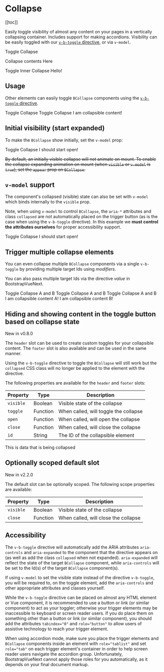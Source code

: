 # Collapse

<ClientOnly>
  <Teleport to=".bd-toc">

[[toc]]

  </Teleport>
</ClientOnly>

<div class="lead mb-5">

Easily toggle visibility of almost any content on your pages in a vertically collapsing container.
Includes support for making accordions. Visibility can be easily toggled with our
[`v-b-toggle` directive](/docs/directives/toggle), or via `v-model`.

</div>

<HighlightCard>
  <BButton v-b-toggle.collapse-1 variant="primary">Toggle Collapse</BButton>
  <BCollapse id="collapse-1">
    <BCard class="mt-4">
      <p class="card-text">Collapse contents Here</p>
      <BButton v-b-toggle.collapse-1-inner size="sm">Toggle Inner Collapse</BButton>
      <BCollapse id="collapse-1-inner">
        <BCard class="mt-4">Hello!</BCard>
      </BCollapse>
    </BCard>
  </BCollapse>
  <template #html>

```vue-html
<BButton v-b-toggle.collapse-1 variant="primary">Toggle Collapse</BButton>

<BCollapse id="collapse-1">
  <BCard>
    <p class="card-text">Collapse contents Here</p>
    <BButton v-b-toggle.collapse-1-inner size="sm">Toggle Inner Collapse</BButton>
    <BCollapse id="collapse-1-inner" class="mt-2">
      <BCard>Hello!</BCard>
    </BCollapse>
  </BCard>
</BCollapse>
```

  </template>
</HighlightCard>

## Usage

Other elements can easily toggle `BCollapse` components using the
[`v-b-toggle` directive](/docs/directives/toggle).

<HighlightCard>
  <!-- Using modifiers -->
  <BButton v-b-toggle.collapse-2 class="m-1">Toggle Collapse</BButton>
  <!-- Using value -->
  <BButton v-b-toggle="'collapse-2'" class="m-1">Toggle Collapse</BButton>
  <!-- Element to collapse -->
  <BCollapse id="collapse-2">
    <BCard class="mt-4">I am collapsible content!</BCard>
  </BCollapse>
  <template #html>

```vue-html
<!-- Using modifiers -->
<BButton v-b-toggle.collapse-2 class="m-1">Toggle Collapse</BButton>

<!-- Using value -->
<BButton v-b-toggle="'collapse-2'" class="m-1">Toggle Collapse</BButton>

<!-- Element to collapse -->
<BCollapse id="collapse-2">
  <BCard>I am collapsible content!</BCard>
</BCollapse>
```

  </template>
</HighlightCard>

## Initial visibility (start expanded)

To make the `BCollapse` show initially, set the `v-model` prop:

<HighlightCard>
  <BButton v-b-toggle.collapse-3 class="m-1">Toggle Collapse</BButton>
  <BCollapse visible id="collapse-3">
    <BCard class="mt-4">I should start open!</BCard>
  </BCollapse>
  <template #html>

```vue-html
<BButton v-b-toggle.collapse-3 class="m-1">Toggle Collapse</BButton>

<BCollapse visible id="collapse-3">
  <BCard>I should start open!</BCard>
</BCollapse>
```

  </template>
</HighlightCard>

~~By default, an initially visible collapse will not animate on mount. To enable the collapse
expanding animation on mount (when `visible` or `v-model` is `true`), set the `appear` prop on
`BCollapse`.~~

## `v-model` support

The component's collapsed (visible) state can also be set with `v-model` which binds internally to
the `visible` prop.

Note, when using `v-model` to control `BCollapse`, the `aria-*` attributes and class `collapsed`
are not automatically placed on the trigger button (as is the case when using the `v-b-toggle`
directive). In this example we **must control the attributes ourselves** for proper accessibility
support.

<HighlightCard>
  <BButton
    :class="visible ? null : 'collapsed'"
    :aria-expanded="visible ? 'true' : 'false'"
    aria-controls="collapse-4"
    @click="visible = !visible"
  >
    Toggle Collapse
  </BButton>
  <BCollapse id="collapse-4" v-model="visible">
    <BCard class="mt-4">I should start open!</BCard>
  </BCollapse>
  <template #html>

```vue
<template>
  <BCard>
    <BButton
      :class="visible ? null : 'collapsed'"
      :aria-expanded="visible ? 'true' : 'false'"
      aria-controls="collapse-4"
      @click="visible = !visible"
    >
      Toggle Collapse
    </BButton>
    <BCollapse id="collapse-4" v-model="visible" class="mt-2">
      <BCard>I should start open!</BCard>
    </BCollapse>
  </BCard>
</template>

<script setup lang="ts">
const visible = ref(true)
</script>
```

  </template>
</HighlightCard>

## Trigger multiple collapse elements

You can even collapse multiple `BCollapse` components via a single `v-b-toggle` by providing
multiple target Ids using _modifiers_.

You can also pass multiple target Ids via the directive _value_ in BootstrapVueNext.

<HighlightCard>
  <div class="d-flex gap-2">
    <!-- Via multiple directive modifiers -->
    <BButton v-b-toggle.collapse-a.collapse-b>Toggle Collapse A and B</BButton>
    <!-- Via space separated string of Ids passed to directive value -->
    <BButton v-b-toggle="'collapse-a collapse-b'">Toggle Collapse A and B</BButton>
    <!-- Via array of string Ids passed to directive value -->
    <BButton v-b-toggle="['collapse-a', 'collapse-b']">Toggle Collapse A and B</BButton>
  </div>
  <!-- Elements to collapse -->
  <BCollapse id="collapse-a">
      <BCard class="mt-4">I am collapsible content A!</BCard>
  </BCollapse>
  <BCollapse id="collapse-b">
      <BCard class="mt-4">I am collapsible content B!</BCard>
  </BCollapse>
  <template #html>

```vue-html
<!-- Via multiple directive modifiers -->
<BButton v-b-toggle.collapse-a.collapse-b>Toggle Collapse A and B</BButton>

<!-- Via space separated string of Ids passed to directive value -->
<BButton v-b-toggle="'collapse-a collapse-b'">Toggle Collapse A and B</BButton>

<!-- Via array of string Ids passed to directive value -->
<BButton v-b-toggle="['collapse-a', 'collapse-b']">Toggle Collapse A and B</BButton>

<!-- Elements to collapse -->
<BCollapse id="collapse-a">
  <BCard>I am collapsible content A!</BCard>
</BCollapse>

<BCollapse id="collapse-b">
  <BCard>I am collapsible content B!</BCard>
</BCollapse>
```

  </template>
</HighlightCard>

## Hiding and showing content in the toggle button based on collapse state

<span class="badge bg-info small">New in v0.8.0</span>

The `header` slot can be used to create custom toggles for your collapsible content. The `footer` slot is also available and can be used in the same manner.

Using the `v-b-toggle` directive to toggle the `BCollapse` will still work but the `collapsed` CSS class will no longer be applied to the element with the directive.

The following properties are available for the `header` and `footer` slots:

| Property  | Type     | Description                           |
| --------- | -------- | ------------------------------------- |
| `visible` | Boolean  | Visible state of the collapse         |
| `toggle`  | Function | When called, will toggle the collapse |
| `open`    | Function | When called, will open the collapse   |
| `close`   | Function | When called, will close the collapse  |
| `id`      | String   | The ID of the collapsible element     |

<HighlightCard>
  <BCollapse id="my-collapse">
    <template #header="{visible, toggle, id}">
      <BButton variant="primary" :aria-expanded="visible" :aria-controls="id" @click="toggle">
          <span>{{ visible ? 'Close' : 'Open' }}</span> My Collapse
      </BButton>
    </template>
    <!-- Content here -->
    <div class="mt-2">This is data that is being collapsed</div>
  </BCollapse>
  <template #html>

```vue-html
<BCollapse id="my-collapse">
  <template #header="{visible, toggle, id}">
    <BButton variant="primary" :aria-expanded="visible" :aria-controls="id" @click="toggle">
      <span>{{ visible ? 'Close' : 'Open' }}</span> My Collapse
    </BButton>
  </template>
  <!-- Content here -->
  <div class="mt-2">This is data that is being collapsed</div>
</BCollapse>
```

  </template>
</HighlightCard>

## Optionally scoped default slot

<span class="badge badge-info small">New in v2.2.0</span>

The default slot can be optionally scoped. The following scope properties are available:

| Property  | Type     | Description                          |
| --------- | -------- | ------------------------------------ |
| `visible` | Boolean  | Visible state of the collapse        |
| `close`   | Function | When called, will close the collapse |

## Accessibility

The `v-b-toggle` directive will automatically add the ARIA attributes `aria-controls` and
`aria-expanded` to the component that the directive appears on (as well as add the class `collapsed`
when not expanded). `aria-expanded` will reflect the state of the target `BCollapse` component,
while `aria-controls` will be set to the Id(s) of the target `BCollapse` component(s).

If using `v-model` to set the visible state instead of the directive `v-b-toggle`, you will be
required to, on the toggle element, add the `aria-controls` and other appropriate attributes and
classes yourself.

While the `v-b-toggle` directive can be placed on almost any HTML element or Vue component, it is
recommended to use a button or link (or similar component) to act as your toggler; otherwise your
trigger elements may be inaccessible to keyboard or screen reader users. If you do place them on
something other than a button or link (or similar component), you should add the attributes
`tabindex="0"` and `role="button"` to allow users of assistive technology to reach your trigger
element.

When using accordion mode, make sure you place the trigger elements and `BCollapse` components
inside an element with `role="tablist"` and set `role="tab"` on each trigger element's container in
order to help screen reader users navigate the accordion group. Unfortunately, BootstrapVueNext cannot
apply those roles for you automatically, as it depends on your final document markup.

<ComponentReference :data="data" />

<script setup lang="ts">
import {data} from '../../data/components/collapse.data'
import ComponentReference from '../../components/ComponentReference.vue'
import HighlightCard from '../../components/HighlightCard.vue'
import {
  BCard,
  BCardText,
  BCardBody,
  BCardHeader,
  BCollapse,
  BButton,
  vBToggle,
} from 'bootstrap-vue-next'
import {ref, computed} from 'vue'

const visible = ref(true);

const text = "Anim pariatur cliche reprehenderit, enim eiusmod high life accusamus terry richardson ad squid. 3 wolf moon officia aute, non cupidatat skateboard dolor brunch. Food truck quinoa nesciunt laborum eiusmod. Brunch 3 wolf moon tempor, sunt aliqua put a bird on it squid single-origin coffee nulla assumenda shoreditch et. Nihil anim keffiyeh helvetica, craft beer labore wes anderson cred nesciunt sapiente ea proident. Ad vegan excepteur butcher vice lomo. Leggings occaecat craft beer farm-to-table, raw denim aesthetic synth nesciunt you probably have not heard of them accusamus labore VHS."
</script>

<style>
.collapsed > .when-open {
  display: none;
}
button:not(.collapsed) > .when-closed {
  display: none;
}
</style>
